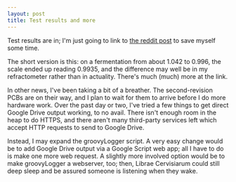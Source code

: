```yaml
---
layout: post
title: Test results and more
---
```


Test results are in; I'm just going to link to [the reddit post](https://www.reddit.com/r/Homebrewing/comments/966rbz/libra_cervisiae_diy_iot_fermentation_scale_test/) to save myself some time.

The short version is this: on a fermentation from about 1.042 to 0.996, the scale ended up reading 0.9935, and the difference may well be in my refractometer rather than in actuality. There's much (much) more at the link.

In other news, I've been taking a bit of a breather. The second-revision PCBs are on their way, and I plan to wait for them to arrive before I do more hardware work. Over the past day or two, I've tried a few things to get direct Google Drive output working, to no avail. There isn't enough room in the heap to do HTTPS, and there aren't many third-party services left which accept HTTP requests to send to Google Drive.

Instead, I may expand the groovyLogger script. A very easy change would be to add Google Drive output via a Google Script web app; all I have to do is make one more web request. A slightly more involved option would be to make groovyLogger a webserver, too; then, Librae Cervisiarum could still deep sleep and be assured someone is listening when they wake.
